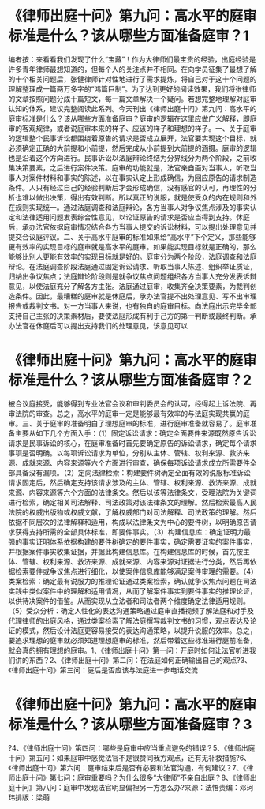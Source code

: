 # 《律师出庭十问》第九问：高水平的庭审标准是什么？该从哪些方面准备庭审？1

编者按：来看看我们发现了什么“宝藏”！作为大律师们最宝贵的经验，出庭经验是许多青年律师最想知道的，但每个人的关注点并不相同。在向学员征集了最想了解的十个相关问题后，张健律师针对性地进行了需求提炼，将自己对于这十个问题的理解整理成一篇两万多字的“鸿篇巨制”。为了达到更好的阅读效果，我们将张律师的文章按照问题分成十篇短文，每一篇文章解决一个疑问。若想完整地理解对庭审认知的体系，建议完整阅读此系列。今天刊出《律师出庭十问》第九问：高水平的庭审标准是什么？该从哪些方面准备庭审？庭审的逻辑在这里应做广义解释，即庭审的客观规律，或者说庭审本来的样子、应该的样子和理想的样子。一、关于庭审的逻辑整个民事诉讼都围绕着原告的请求是否成立展开，法官要实现这个目标，就必须确定正确的大前提和小前提，然后完成从小前提到大前提的涵摄。庭审的逻辑也是沿着这个方向进行。民事诉讼以法庭辩论终结为分界线分为两个阶段，之前收集决策要素，之后进行案件决策。庭审的功能就是，法官亲自面对当事人，听取当事人对案件材料和事实的陈述，以在事实认定上形成确信，为回应原告的请求制造条件。人只有经过自己的经验判断后才会形成确信，没有感官的认可，再理性的分析也难以做出决策，得出有效判断。所以真正的说服，就是使受众的内在规则和外在规则实现统一。通过法庭调查和法庭辩论，各方当事人对争议焦点涉及的事实认定和法律适用问题发表综合性意见，以论证原告的请求是否应当得到支持。休庭后，承办法官依据庭审情况结合各方当事人提交的诉讼材料，可以提出处理意见并提交合议庭评议。二、关于高水平庭审的标准如果给“高水平”下个定义，那些能够更有效率的实现目标的庭审就是高水平的庭审。如果能实现目标就是正确的，那么能够比别人更能有效率的实现目标就是好的。庭审分为两个阶段，法庭调查和法庭辩论。在法庭调查阶段法庭通过固定诉讼请求、听取当事人陈述、组织举证质证，归纳出争议焦点；法庭辩论阶段则是就争议焦点问题组织各方当事人充分发表诉辩意见，以使法庭充分了解各方主张。法庭通过庭审，收集齐全决策要素，为裁判创造条件。因此，最糟糕的庭审就是休庭后，承办法官提不出处理意见、写不出审理报告或裁判文书。对一方当事人来说，也有独自的庭审目标。向法庭出示完毕全部支持自己主张的决策素材后，要使法庭形成有利于己方的第一判断或最终判断。承办法官在休庭后可以提出支持我们的处理意见，该意见可以

# 《律师出庭十问》第九问：高水平的庭审标准是什么？该从哪些方面准备庭审？2

被合议庭接受，能够得到专业法官会议和审判委员会的认可，经得起上诉法院、再审法院的审查。总之，高水平的庭审一定是能够最有效率的与法庭实现共赢的庭审。三、关于庭审的准备明白了理想庭审的标准，进行庭审准备就容易了。庭审准备主要从如下几个方面入手：（1）固定诉讼请求：确定全面要件来源既然原告诉讼请求是民事诉讼的核心，在庭审准备时首先要确定原告的诉讼请求，确定每个请求事项是否明确。以每项诉讼请求为单位，分别从主体、管辖、权利来源、救济来源、成就来源、内容来源等六个方面进行审查，确保每项诉讼请求成立所需要件全部具备没有漏项。（2）定向法律检索：构建要件树确定全面有效的说服标准诉讼请求固定后，然后确定支持该请求涉及的主体、管辖、权利来源、救济来源、成就来源、内容来源等六个方面的法律条文。然后以该等法律条文，受理法院为关键词进行检索，确定相关司法解释、司法政策对该法律条文的理解。然后检索最高人民法院的权威出版物或权威文献，了解权威部门对司法解释、司法政策的理解。然后依据不同层次的法律解释和适用，构成以法律条文为中心的要件树，以明确原告请求获得支持所需的全部具体标准，即要件事实。（3）构建信息库：确定证明力最强的事实证明体系依据构建的要件树确定的要件事实，确定需要证实的案件事实，并根据案件事实收集证据，并据此构建信息库。在构建信息库的时候，首先按主体、管辖、权利来源、救济来源、成就来源、内容来源对证据进行分类，然后再依据检索要件或争议焦点进行细化，以使案件信息库能够满足案件审理的需要。（4）类案检索：确定最有说服力的推理论证通过类案检索，确认就争议焦点问题在司法实践中类似案件中的理解和适用情况，从而了解案件事实到要件事实的推理论证，以供待决案件的借鉴。从而实现从立法者和司法者两个维度确定法律适用规则。（5）受众分析：确定人性化的表达沟通策略通过庭审直播视频了解法庭和对手及代理律师的出庭风格，通过类案检索了解法庭撰写裁判文书的习惯，观点表达及论证的模式，然后设计法庭更容易接受的表达沟通策略，以提升说服的效率。总之，要追求理想的庭审就必须知道理想庭审的标准，然后带着这些标准进行庭前准备，就会真的拥有理想的庭审。1、《律师出庭十问》第一问：开庭时如何让法官听进我们讲的东西？2、《律师出庭十问》第二问：在法庭如何正确输出自己的观点?3、《律师出庭十问》第三问：庭后是否应该与法庭进一步电话交流

# 《律师出庭十问》第九问：高水平的庭审标准是什么？该从哪些方面准备庭审？3

?4、《律师出庭十问》第四问：哪些是庭审中应当重点避免的错误？5、《律师出庭十问》第五问：如果庭审中感觉法官不是很赞同我方观点，还有无补救措施?6、《律师出庭十问》第六问：庭审结束后是否有必要和法官沟通，有何建议？7、《律师出庭十问》第七问：庭审重要吗？为什么很多“大律师”不亲自出庭？8、《律师出庭十问》第八问：庭审中发现法官明显偏袒另一方怎么办?来源：法悟责编：邓珂玮排版：梁萌

